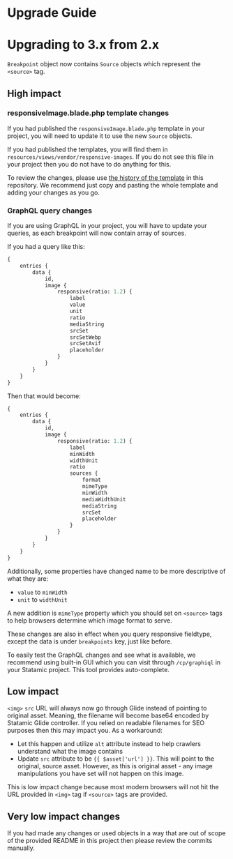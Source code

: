 # Upgrade Guide

# Upgrading to 3.x from 2.x

`Breakpoint` object now contains `Source` objects which represent the `<source>` tag.

## High impact

### responsiveImage.blade.php template changes

If you had published the `responsiveImage.blade.php` template in your project, you will need to update it to use the
new `Source` objects.

If you had published the templates, you will find them in `resources/views/vendor/responsive-images`. If you do not see
this file in your project then you do not have to do anything for this.

To review the changes, please
use [the history of the template](https://github.com/spatie/statamic-responsive-images/commits/main/resources/views/responsiveImage.blade.php)
in this repository. We recommend just copy and pasting the whole template and adding your changes as you go.

### GraphQL query changes

If you are using GraphQL in your project, you will have to update your queries, as each breakpoint will now contain array of sources.

If you had a query like this:

```graphql
{
    entries {
        data {
            id,
            image {
                responsive(ratio: 1.2) {
                    label
                    value
                    unit
                    ratio
                    mediaString
                    srcSet
                    srcSetWebp
                    srcSetAvif
                    placeholder
                }
            }
        }
    }
}
```

Then that would become:

```graphql
{
    entries {
        data {
            id,
            image {
                responsive(ratio: 1.2) {
                    label
                    minWidth
                    widthUnit
                    ratio
                    sources {
                        format
                        mimeType
                        minWidth
                        mediaWidthUnit
                        mediaString
                        srcSet
                        placeholder
                    }
                }
            }
        }
    }
}
```

Additionally, some properties have changed name to be more descriptive of what they are:
- `value` to `minWidth`
- `unit` to `widthUnit`

A new addition is `mimeType` property which you should set on `<source>` tags to help browsers determine which image format to serve.

These changes are also in effect when you query responsive fieldtype, except the data is under `breakpoints` key, just like before.

To easily test the GraphQL changes and see what is available, we recommend using built-in GUI which you can visit through `/cp/graphiql` in  your Statamic project. This tool provides auto-complete.

## Low impact

`<img>` `src` URL will always now go through Glide instead of pointing to original asset. Meaning, the filename will become base64 encoded by Statamic Glide controller. If you relied on readable filenames for SEO purposes then this may impact you. As a workaround:
- Let this happen and utilize `alt` attribute instead to help crawlers understand what the image contains
- Update `src` attribute to be `{{ $asset['url'] }}`. This will point to the original, source asset. However, as this is original asset - any image manipulations you have set will not happen on this image.

This is low impact change because most modern browsers will not hit the URL provided in `<img>` tag if `<source>` tags are provided.

## Very low impact changes

If you had made any changes or used objects in a way that are out of scope of the provided README in this project then please review the commits manually.